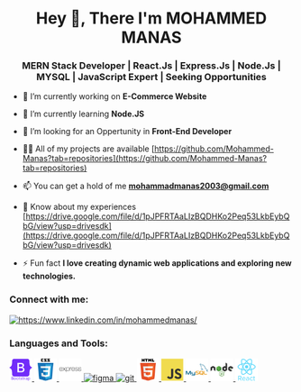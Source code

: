 <h1 align="center">Hey 👋, There I'm MOHAMMED MANAS</h1>
<h3 align="center">MERN Stack Developer | React.Js | Express.Js | Node.Js | MYSQL | JavaScript Expert | Seeking Opportunities</h3>

- 🔭 I’m currently working on **E-Commerce Website**

- 🌱 I’m currently learning **Node.JS**

- 👯 I’m looking for an Oppertunity in **Front-End Developer**

- 👨‍💻 All of my projects are available [https://github.com/Mohammed-Manas?tab=repositories](https://github.com/Mohammed-Manas?tab=repositories)

- 📫 You can get a hold of me **mohammadmanas2003@gmail.com**

- 📄 Know about my experiences [https://drive.google.com/file/d/1pJPFRTAaLIzBQDHKo2Peq53LkbEybQbG/view?usp=drivesdk](https://drive.google.com/file/d/1pJPFRTAaLIzBQDHKo2Peq53LkbEybQbG/view?usp=drivesdk)

- ⚡ Fun fact **I love creating dynamic web applications and exploring new technologies.**

<h3 align="left">Connect with me:</h3>
<p align="left">
<a href="https://linkedin.com/in/https://www.linkedin.com/in/mohammedmanas/" target="blank"><img align="center" src="https://raw.githubusercontent.com/rahuldkjain/github-profile-readme-generator/master/src/images/icons/Social/linked-in-alt.svg" alt="https://www.linkedin.com/in/mohammedmanas/" height="30" width="40" /></a>
</p>

<h3 align="left">Languages and Tools:</h3>
<p align="left"> <a href="https://getbootstrap.com" target="_blank" rel="noreferrer"> <img src="https://raw.githubusercontent.com/devicons/devicon/master/icons/bootstrap/bootstrap-plain-wordmark.svg" alt="bootstrap" width="40" height="40" margin="20px"/> </a> <a href="https://www.w3schools.com/css/" target="_blank" rel="noreferrer"> <img src="https://raw.githubusercontent.com/devicons/devicon/master/icons/css3/css3-original-wordmark.svg" alt="css3" width="40" height="40"/> </a> <a href="https://expressjs.com" target="_blank" rel="noreferrer"> <img src="https://raw.githubusercontent.com/devicons/devicon/master/icons/express/express-original-wordmark.svg" alt="express" width="40" height="40"/> </a> <a href="https://www.figma.com/" target="_blank" rel="noreferrer"> <img src="https://www.vectorlogo.zone/logos/figma/figma-icon.svg" alt="figma" width="40" height="40"/> </a> <a href="https://git-scm.com/" target="_blank" rel="noreferrer"> <img src="https://www.vectorlogo.zone/logos/git-scm/git-scm-icon.svg" alt="git" width="40" height="40"/> </a> <a href="https://www.w3.org/html/" target="_blank" rel="noreferrer"> <img src="https://raw.githubusercontent.com/devicons/devicon/master/icons/html5/html5-original-wordmark.svg" alt="html5" width="40" height="40"/> </a> <a href="https://developer.mozilla.org/en-US/docs/Web/JavaScript" target="_blank" rel="noreferrer"> <img src="https://raw.githubusercontent.com/devicons/devicon/master/icons/javascript/javascript-original.svg" alt="javascript" width="40" height="40"/> </a> <a href="https://www.mysql.com/" target="_blank" rel="noreferrer"> <img src="https://raw.githubusercontent.com/devicons/devicon/master/icons/mysql/mysql-original-wordmark.svg" alt="mysql" width="40" height="40"/> </a> <a href="https://nodejs.org" target="_blank" rel="noreferrer"> <img src="https://raw.githubusercontent.com/devicons/devicon/master/icons/nodejs/nodejs-original-wordmark.svg" alt="nodejs" width="40" height="40"/> </a> <a href="https://reactjs.org/" target="_blank" rel="noreferrer"> <img src="https://raw.githubusercontent.com/devicons/devicon/master/icons/react/react-original-wordmark.svg" alt="react" width="40" height="40"/> </a> </p>
